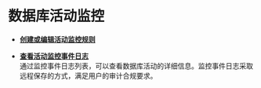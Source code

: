 # 数据库活动监控<a name="dbss_01_0163"></a>

-   **[创建或编辑活动监控规则](创建或编辑活动监控规则.md)**  

-   **[查看活动监控事件日志](查看活动监控事件日志.md)**  
通过监控事件日志列表，可以查看数据库活动的详细信息。监控事件日志采取远程保存的方式，满足用户的审计合规要求。


